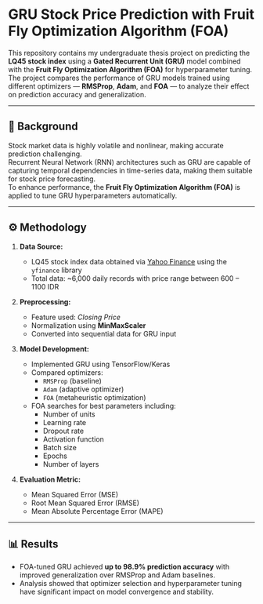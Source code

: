 # GRU Stock Price Prediction with Fruit Fly Optimization Algorithm (FOA)

This repository contains my undergraduate thesis project on predicting the **LQ45 stock index** using a **Gated Recurrent Unit (GRU)** model combined with the **Fruit Fly Optimization Algorithm (FOA)** for hyperparameter tuning.  
The project compares the performance of GRU models trained using different optimizers — **RMSProp**, **Adam**, and **FOA** — to analyze their effect on prediction accuracy and generalization.

---

## 🧠 Background
Stock market data is highly volatile and nonlinear, making accurate prediction challenging.  
Recurrent Neural Network (RNN) architectures such as GRU are capable of capturing temporal dependencies in time-series data, making them suitable for stock price forecasting.  
To enhance performance, the **Fruit Fly Optimization Algorithm (FOA)** is applied to tune GRU hyperparameters automatically.

---

## ⚙️ Methodology
1. **Data Source:**  
   - LQ45 stock index data obtained via [Yahoo Finance](https://finance.yahoo.com) using the `yfinance` library  
   - Total data: ~6,000 daily records with price range between 600 – 1100 IDR  

2. **Preprocessing:**  
   - Feature used: *Closing Price*  
   - Normalization using **MinMaxScaler**  
   - Converted into sequential data for GRU input  

3. **Model Development:**  
   - Implemented GRU using TensorFlow/Keras  
   - Compared optimizers:
     - `RMSProp` (baseline)  
     - `Adam` (adaptive optimizer)  
     - `FOA` (metaheuristic optimization)  
   - FOA searches for best parameters including:
     - Number of units  
     - Learning rate  
     - Dropout rate  
     - Activation function  
     - Batch size  
     - Epochs  
     - Number of layers  

4. **Evaluation Metric:**  
   - Mean Squared Error (MSE)  
   - Root Mean Squared Error (RMSE)  
   - Mean Absolute Percentage Error (MAPE)  

---

## 📊 Results
- FOA-tuned GRU achieved **up to 98.9% prediction accuracy** with improved generalization over RMSProp and Adam baselines.  
- Analysis showed that optimizer selection and hyperparameter tuning have significant impact on model convergence and stability.
